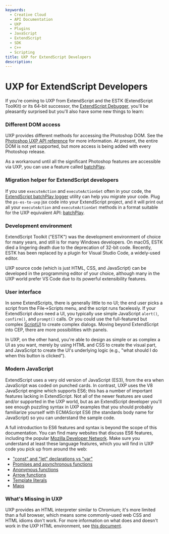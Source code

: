 ```yaml
---
keywords:
  - Creative Cloud
  - API Documentation
  - UXP
  - Plugins
  - JavaScript
  - ExtendScript
  - SDK
  - C++
  - Scripting
title: UXP for ExtendScript Developers
description:
---
```


# UXP for ExtendScript Developers

If you're coming to UXP from ExtendScript and the ESTK (ExtendScript ToolKit) or its 64-bit successor, the [ExtendScript Debugger](https://marketplace.visualstudio.com/items?itemName=Adobe.extendscript-debug), you'll be pleasantly surprised but you'll also have some new things to learn:

### Different DOM access

UXP provides different methods for accessing the Photoshop DOM. See the [Photoshop UXP API reference](/../../ps_reference/) for more information. At present, the entire DOM is not yet supported, but more access is being added with every Photoshop release.

As a workaround until all the significant Photoshop features are accessible via UXP, you can use a feature called [batchPlay](../../ps_reference/media/batchplay/).

### Migration helper for ExtendScript developers

If you use `executeAction` and `executeActionGet` often in your code, the [ExtendScript batchPlay logger](https://github.com/adobe-uxp/ps-es-to-uxp) utility can help you migrate your code. Plug the `ps-es-to-uxp` jsx code into your ExtendScript project, and it will print out all your `executeAction` and `executeActionGet` methods in a format suitable for the UXP equivalent API: [batchPlay](../../ps_reference/media/batchplay).

### Development environment
ExtendScript Toolkit ("ESTK") was the development environment of choice for many years, and still is for many Windows developers. On macOS, ESTK died a lingering death due to the deprecation of 32-bit code. Recently, ESTK has been replaced by a plugin for Visual Studio Code, a widely-used editor.

UXP source code (which is just HTML, CSS, and JavaScript) can be developed in the programming editor of your choice, although many in the UXP world prefer VS Code due to its powerful extensibility features.

### User interface
In some ExtendScripts, there is generally little to no UI; the end user picks a script from the File->Scripts menu, and the script runs facelessly. If your ExtendScript  *does* need a UI, you typically use simple JavaScript `alert()`, `confirm()`, and `prompt()` calls. Or you could use the full-featured but complex [ScriptUI](https://creativepro.com/files/kahrel/indesign/scriptui.html) to create complex dialogs. Moving beyond ExtendScript into CEP, there are more possibilities with panels.

In UXP, on the other hand, you're able to design as simple or as complex a UI as you want, merely by using HTML and CSS to create the visual part, and JavaScript to create the UI's underlying logic (e.g., "what should I do when this button is clicked").

### Modern JavaScript
ExtendScript uses a very old version of JavaScript (ES3), from the era when JavaScript was coded on punched cards. In contrast, UXP uses the V8 JavaScript engine which supports ES6; this has a number of important features lacking in ExtendScript. Not all of the newer features are used and/or supported in the UXP world, but as an ExtendScript developer you'll see enough puzzling syntax in UXP examples that you should probably familiarize yourself with ECMAScript ES6 (the standards body name for JavaScript) so you can understand the sample code.

A full introduction to ES6 features and syntax is beyond the scope of this documentation. You can find many websites that discuss ES6 features, including the popular [Mozilla Developer Network](https://developer.mozilla.org/en-US/docs/Web/JavaScript). Make sure you understand at least these language features, which you will find in UXP code you pick up from around the web:

- ["const" and "let" declarations vs "var"](https://developer.mozilla.org/en-US/docs/Web/JavaScript/Reference/Statements)
- [Promises and asynchronous functions](https://developer.mozilla.org/en-US/docs/Learn/JavaScript/Asynchronous)
- [Anonymous functions](https://developer.mozilla.org/en-US/docs/Web/JavaScript/Reference/Functions)
- [Arrow functions](https://developer.mozilla.org/en-US/docs/Web/JavaScript/Reference/Functions/Arrow_functions)
- [Template literals](https://developer.mozilla.org/en-US/docs/Web/JavaScript/Reference/Template_literals)
- [Maps](https://developer.mozilla.org/en-US/docs/Web/JavaScript/Reference/Global_Objects/Map)

### What's Missing in UXP
UXP provides an HTML interpreter similar to Chromium; it's more limited than a full browser, which means some commonly-used web CSS and HTML idioms don't work. For more information on what does and doesn't work in the UXP HTML environment, see [this document](/guides/uxp_guide/unsupported/).
